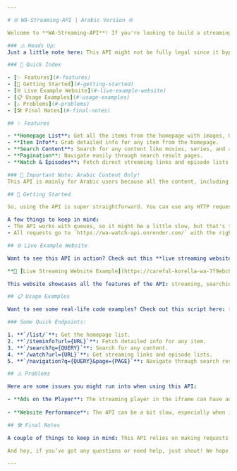 ```yaml
---

# 🌐 WA-Streaming-API | Arabic Version 🌐

Welcome to **WA-Streaming-API**! If you're looking to build a streaming site like Netflix, Crunchyroll, or other streaming platforms, you’re in the right place. This API comes packed with everything you need—homepage content, detailed item info, search, pagination, and even streaming with episodes and all that cool stuff 🎥🍿

### ⚠️ Heads Up:  
Just a little note here: This API might not be fully legal since it bypasses a bunch of Cloudflare protections and simulates GET/POST requests to `egyspace.dead` to fetch data. And yeah, it might be a bit slow sometimes, but that's because it's built with a queue system for better handling.

### 📝 Quick Index

- [✨ Features](#-features)
- [🚀 Getting Started](#-getting-started)
- [🌐 Live Example Website](#-live-example-website)
- [📋 Usage Examples](#-usage-examples)
- [⚠️ Problems](#️-problems)
- [🛠️ Final Notes](#-final-notes)

## ✨ Features

- **Homepage List**: Get all the items from the homepage with images, URLs, and more!
- **Item Info**: Grab detailed info for any item from the homepage.
- **Search Content**: Search for any content like movies, series, and anime.
- **Pagination**: Navigate easily through search result pages.
- **Watch & Episodes**: Fetch direct streaming links and episode lists for any content.

### 🌟 Important Note: Arabic Content Only!  
This API is mainly for Arabic users because all the content, including subtitles, is in Arabic, and there’s no way to change it. So, if you're looking for something in another language, this might not be for you.

## 🚀 Getting Started

So, using the API is super straightforward. You can use any HTTP request library like `requests` in Python, `axios` in Node.js, or whatever you're comfy with. Just start making your requests to the API and get your data!

A few things to keep in mind:
- The API works with queues, so it might be a little slow, but that's to keep things stable.
- All requests go to `https://wa-watch-api.onrender.com/` with the right endpoints.

## 🌐 Live Example Website

Want to see this API in action? Check out this **live streaming website** built entirely using the WA-Streaming-API:

**🔗 [Live Streaming Website Example](https://careful-korella-wa-7f9ebc0e.koyeb.app/)**

This website showcases all the features of the API: streaming, searching, item info, pagination, and more. It’s a great way to see how you can utilize the API to create a full-fledged streaming platform!

## 📋 Usage Examples

Want to see some real-life code examples? Check out this script here: [example.py](https://github.com/wa0101/WA-Streaming-API/blob/main/example.py). It’s got examples for everything, from pulling the homepage list to searching, watching, and grabbing detailed info. You can copy-paste and run it in any Python environment or even convert it to another language!

### Some Quick Endpoints:

1. **`/list/`**: Get the homepage list.
2. **`/iteminfo?url={URL}`**: Fetch detailed info for any item.
3. **`/search?q={QUERY}`**: Search for any content.
4. **`/watch?url={URL}`**: Get streaming links and episode lists.
5. **`/navigation?q={QUERY}&page={PAGE}`**: Navigate through search results pages.

## ⚠️ Problems

Here are some issues you might run into when using this API:

- **Ads on the Player**: The streaming player in the iframe can have ads. This is not from the API itself, but rather from the source player. In the future, it might be possible to bypass these ads or find cleaner solutions to this.
  
- **Website Performance**: The API can be a bit slow, especially when it's under heavy traffic. This is due to the queue system in place to manage requests better. But don’t worry, there are plans to optimize this and make it more efficient in future updates.

## 🛠️ Final Notes

A couple of things to keep in mind: This API relies on making requests to a third-party site, which can bring up legal and ethical issues. So maybe keep this to educational or personal projects.

And hey, if you’ve got any questions or need help, just shout! We hope you have a great time building your streaming platform! 😉

---
```


